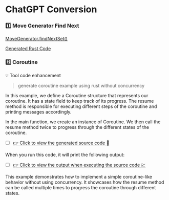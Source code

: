 # ChatGPT Conversion



### :one: Move Generator Find Next

[MoveGenerator.findNextSet()](https://github.com/gasy-africa/fanorona/blob/main/java/src/main/java/logic/engine/MoveGenerator.java#L45)

[Generated Rust Code](1)

### :two: Coroutine

:bulb: Tool code enhancement

> generate coroutine example using rust without concurrency

In this example, we define a Coroutine structure that represents our coroutine. It has a state field to keep track of its progress. The resume method is responsible for executing different steps of the coroutine and printing messages accordingly.

In the main function, we create an instance of Coroutine. We then call the resume method twice to progress through the different states of the coroutine.

- [ ] [:point_right: Click to view the generated source code :scroll: ](2/CODE.md)


When you run this code, it will print the following output:

- [ ] [:point_right: Click to view the output when executing the source code :chart: ](2/OUTPUT.md)

This example demonstrates how to implement a simple coroutine-like behavior without using concurrency. It showcases how the resume method can be called multiple times to progress the coroutine through different states.


